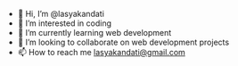 - 👋 Hi, I’m @lasyakandati
- 👀 I’m interested in coding
- 🌱 I’m currently learning web development
- 💞️ I’m looking to collaborate on web development projects
- 📫 How to reach me lasyakandati@gmail.com

<!---
lasyakandati/lasyakandati is a ✨ special ✨ repository because its `README.md` (this file) appears on your GitHub profile.
You can click the Preview link to take a look at your changes.
--->
